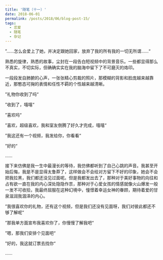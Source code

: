 ```yaml
---
title: '随笔（十一）'
date: 2018-06-01
permalink: /posts/2018/06/blog-post-15/
tags:
  - 恋爱
  - 随笔
  - 杂记
---
```


”……怎么会爱上了她，并决定跟她回家，放弃了我的所有我的一切无所谓……“

熟悉的旋律，熟悉的故事，尘封在一段告白短视频中的背景音乐。一些都显得那么不真实，不切实际，但确确实实在我的脑海中留下了不可磨灭的烙印。

一段段发自肺腑的心声，一张张精心剪裁的照片，那模糊的背影和脸庞越来越靠近，那憨态可掬的表情和任性不羁的个性越来越清晰。

”礼物你收到了吗“

”收到了，嘻嘻“

”喜欢吗“

”喜欢，超级喜欢，我和室友倒腾了好久才完成，嘻嘻“

”我这还有一个视频，我发给你，你看看“

”好的“

……

接下来仿佛是我一生中最漫长的等待，我仿佛都听到了自己心跳的声音。我甚至开始后悔，我是不是显得太鲁莽了，这样做会不会给对方留下不好的印象，她会不会把我拉黑，我们都还没见过面呢。但是我都发出去了，那种对于美好事物的向往和占有欲一直在我的内心深处隐隐作祟，那种对于心爱女孩的情感就像火山爆发一般一发不可收拾，我最终屈服在这种幻境中，憧憬着幸运女神的眷顾，期待着爱的甘泉滋润我涸泽的内心。

”我很喜欢你的礼物，还有这个视频，但是我们还没有见面呀，我们对彼此都还不够了解呢“

”那我单方面宣布我喜欢你了，你慢慢了解我吧“

”嗯，那我们安排个见面吧“

”好的，我这就订票去找你“

……
